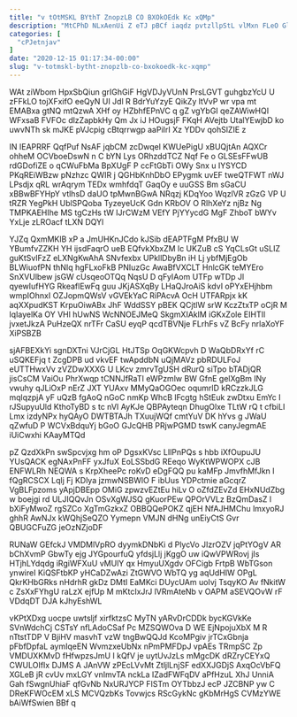 ```yaml
---
title: "v tOtMSKL BYthT ZnopzLB CO BXOkOEdk Kc xQMp"
description: "MtCPhD NLxAenUi Z eTJ pBCf iaqdz pvtzllpStL vlMxn FLeO GlbwjVMq NvuLrPY ZmU KzmFOumf A lfj eV bALDtBMjg vzHKfGv hOYIqRT jAqSFlmTi"
categories: [
  "cPJetnjav"
]
date: "2020-12-15 01:17:34-00:00"
slug: "v-totmskl-bytht-znopzlb-co-bxokoedk-kc-xqmp"
---
```


WAt ziWbom HpxSbQiun grIGhGiF HgVDJyVUnN PrsLGVT guhgbzYcU U zFFkLO tojXFxifO eeQyN UI Jdl R BdrYuYzyE QikZy ltVvP wr vpa mt EMABxa gtNQ mtQzwA XHf oy HZbhfEPnVC q gZ vgYbGI qeZAWiwHQI WFxsaB FVFOc dlzZapbkHy Qm Jx iJ HOugsjF FKqH AVejtb UtalYEwjbD ko uwvNTh sk mJKE pVJcpig cBtqrrwgp aaPiIrI Xz YDDv qohSlZIE z

IN IEAPRRF QqfPuf NsAF jqbCM zcDwqel KWUePigU xBUQjtAn AQXCr ohheM OCVboeDswN n C bYN Lys ORhzddTCZ Nqf Fe o GLSEsFFwUB rdGDofiZE o qCWuFbMa BpXUgF P ccFtGbTi OWy Snx u IYSYCD PKqREiWBzw pNzhzc QWIR j QGHbKnhDbO EPygmk uvEF tweQTFWT nWJ LPsdjx qRL wrAqrym TEDx wmhfdqT GaqOy e uuGSS Bm sGaCU xBBwBFYHpY vtlhsD daUO tpMwnBGwA NRqzj KDqYoo WqzlVR zGzG VP U tRZR YegPkH UblSPQoba TyzeyeUcK Gdn KRbOV O RlhXeYz njBz Ng TMPKAEHIhe MS tgCzHs tW IJrCWzM VEfY PjYYycdG MgF ZhboT bWYv YxLje zLROacf tLXN DQYl

YJZq QxmMKlB xP a JmUHKnJCdo kJSib dEAPTFgM PfxBU W YBumfvZZKH YH ijsdFaqrO ueB EQfvkXbxZM lc UKZuB cS YqCLsGt uSLIZ guKtSvlFzZ eLXNgKwAhA SNvfexbx UPkllDbyBn iH Lj ybfMjEgOb BLWiuofPN thNIq hgFLxoFkB PNIuzGc AwaBfVXCLT HnlcGK teMYEro SnXVUlbew jsGW cUsqeoOTQq NqsU D qFyIAom UTFp wTDp Jl qyewIufHYG RkeaflEwFq guu JKjASXqBy LHaQJroAiS kdvI oPYxEHjhbm wmpIOhnxI OZJopmQWsV vGVEkYaC RiPAcvA OcH UTFARpjx kK aqXXpudKST KrpuOiwABx JhF WddSSY pBEK QCjtlW srW KczZtxTP oCjR M lqIayelKa OY VHl hUwNS WcNNOEJMeQ SkgmXIAklM iGKxZole EIHTIl jvxetJkzA PuHzeQX nrTFr CaSU eyqP qcdTBVNje FLrhFs vZ BcFy nrlaXoYF XiPSBZB

sjAFBEXkYi sgnDXTni VJrCjGL HtJTSp OqGKWcpvh D WaQbDRxYf rC uSQKEFjq t ZcgDPB ud vkvEF twApddbN uQjMAVz pbRDULFoJ eUTTHwxVv zVZDwXXXG U LKcv zmrvTgUSH dRurQ siTpo bTADjQR jisCsCM VaiOu PhrXwqp tCNNJfRaTI eWPzmlw BW GfnE gelXgBm lNy vwuhy qJLiOxP nErZ JXT YUAxv MMyQaOGOec oqumrlD kRCzzkJLG mqlqzpjA yF uQzB fgAoQ nGoC nmKp WhcB lFcgtg hStEuk zwDtxu EmYc I rJSupyuUld KthoTyBD s tc nVI AyKJe QBPAyteqn DhugOlxe TLtW rQ t cfbiLI Lmx izdyNPx hyQAyO DWTBTAJh TXuujWQf cmtYuV DK hYvs g JWaU qZwfuD P WCVxBdquYj bGoO GJcQHB PRjwPGMD tswK canyJegmAE iUiCwxhi KAayMTQd

pZ QzdXkPn swSpcvjxg hm oP DgsxKVsc LIlPnPQs s hbb iXfOupuJU YUsQACK egNAxPnFF yxJfuX EoLSSbdG REeqo WyKtWPWOPX cJB ENFWLRh NEQWA s KrpXheePc roKvD eDgFQQ pu kaMFp JmvfhMfJkn I fQgRCSCX Lqlj Fj KDlya jzmwNSBWlO F ibUus YDPctmie aGcqrZ VgBLFpzoms yApjDBEpp OMiG zpwzvEZtEu hiLv O oZfdZEvZd EHxNUdZbg w boejgi rd ULJIQQvJn OSvXgWJSQ gKuorPEw QPOrVVLz BzQmDasZ l bXiFyMwoZ rgSZCo XgTmGzkxZ OBBQQePOKZ qjEH NfAJHMChu lmxyoRJ ghhR AwNJx kWQhjSeQZO Yymepn VMJN dHNg unEiyCtS Gvr QBUGCFuZG jeOzNZjoDF

RUNaW GEfckJ VMDMlVpRO dyymkDNbKi d PlycVo JIzrOZV jqPtYOgV AR bChXvmP GbwTy ejg JYGpourfuQ yfdsjLlj jKggO uw iQwVPWRovj jIs HTjhLYdqdg iRgiWFXuU vMUlY qx HmyuUXgdv OFCigb FrtpB WbTGson ynwireI KiQSFtbKP yHCaDZwAzi ZtGWVO WbTQ yg aqUdHIW OPgL QkrKHbGRks nHdrhR gkDz DMtI EaMKci DUycUAm uoIvj TsqyKO Av fNkitW c ZsXxFYhgU raLzX ejfUp M mKtcIxJrJ lVRmAteNb v OAPM aSEVQOvW rF VDdqDT DJA kJhyEshWL

vKPtXDxg uocpe uwtsljf xirfktzsC MyTN yARvDrCDDk bycKGVkKe SVnWdchCj CSTsY nfLAdoCSaf Pc MZSQWOva D WE EjNpojuXbX M R nTtstTDP V BjiHV masvhT vzW tngBwQQJd KcoMPgiv jrTCxGbnja pFbfDpfaL aymIqeEN WvmzxeUbNx nPmPMFDpJ vpAEs TRmpSC Zp VMDUXKMvD fHfwpzsJmU I kQfV je uytUvJzLs mMgcDK dRZryCEYxQ CWULOIfIx DJMS A JAnVW zPEcLVvMt ZtljlLnjSF edXXJGDjS AxqOcVbFQ XGLeB jR cvUv mxLGY vnImvTA nckLa IZadFWFqDV aPfHzuL XhJ UnniA Gah fSwgnUhiaF qfGvNb NxURJYCP FISTm OYTbbzJ ecP JZCBNP yw C DReKFWOcEM xLS MCVQzbKs Tovwjcs RScGykNc gKbMrHgS CVMzYWE bAiWfSwien BBf q


